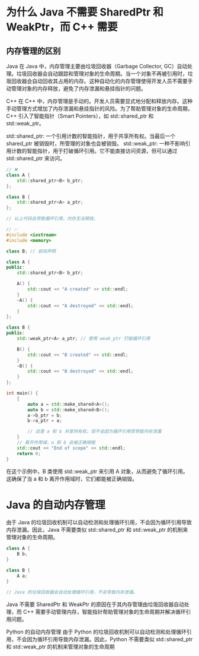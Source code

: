 # 为什么 Java 不需要 SharedPtr 和 WeakPtr，而 C++ 需要
## 内存管理的区别
Java
在 Java 中，内存管理主要由垃圾回收器（Garbage Collector, GC）自动处理。垃圾回收器会自动跟踪和管理对象的生命周期。当一个对象不再被引用时，垃圾回收器会自动回收其占用的内存。这种自动化的内存管理使得开发人员不需要手动管理对象的内存释放，避免了内存泄漏和悬挂指针的问题。

C++
在 C++ 中，内存管理是手动的。开发人员需要显式地分配和释放内存。这种手动管理方式增加了内存泄漏和悬挂指针的风险。为了帮助管理对象的生命周期，C++ 引入了智能指针（Smart Pointers），如 std::shared_ptr 和 std::weak_ptr。

std::shared_ptr: 一个引用计数的智能指针，用于共享所有权。当最后一个 shared_ptr 被销毁时，所管理的对象也会被销毁。
std::weak_ptr: 一种不影响引用计数的智能指针，用于打破循环引用。它不能直接访问资源，但可以通过 std::shared_ptr 来访问。
```cpp
// ❌
class A {
    std::shared_ptr<B> b_ptr;
};

class B {
    std::shared_ptr<A> a_ptr;
};

// 以上代码会导致循环引用，内存无法释放。
```
```cpp
// ✅ 
#include <iostream>
#include <memory>

class B; // 前向声明

class A {
public:
    std::shared_ptr<B> b_ptr;

    A() {
        std::cout << "A created" << std::endl;
    }
    ~A() {
        std::cout << "A destroyed" << std::endl;
    }
};

class B {
public:
    std::weak_ptr<A> a_ptr; // 使用 weak_ptr 打破循环引用

    B() {
        std::cout << "B created" << std::endl;
    }
    ~B() {
        std::cout << "B destroyed" << std::endl;
    }
};

int main() {
    {
        auto a = std::make_shared<A>();
        auto b = std::make_shared<B>();
        a->b_ptr = b;
        b->a_ptr = a;

        // 这里 a 和 b 共享所有权，但不会因为循环引用而导致内存泄漏
    }
    // 离开作用域，a 和 b 会被正确销毁
    std::cout << "End of scope" << std::endl;
    return 0;
}
```
在这个示例中，B 类使用 std::weak_ptr<A> 来引用 A 对象，从而避免了循环引用。这确保了当 a 和 b 离开作用域时，它们都能被正确销毁。


# Java 的自动内存管理
由于 Java 的垃圾回收机制可以自动检测和处理循环引用，不会因为循环引用导致内存泄漏。因此，Java 不需要类似 std::shared_ptr 和 std::weak_ptr 的机制来管理对象的生命周期。
```java
class A {
    B b;
}

class B {
    A a;
}

// Java 的垃圾回收器会自动处理循环引用，不会导致内存泄漏。
```

Java 不需要 SharedPtr 和 WeakPtr 的原因在于其内存管理由垃圾回收器自动处理，而 C++ 需要手动管理内存，智能指针帮助管理对象的生命周期并解决循环引用问题。

Python 的自动内存管理
由于 Python 的垃圾回收机制可以自动检测和处理循环引用，不会因为循环引用导致内存泄漏。因此，Python 不需要类似 std::shared_ptr 和 std::weak_ptr 的机制来管理对象的生命周期